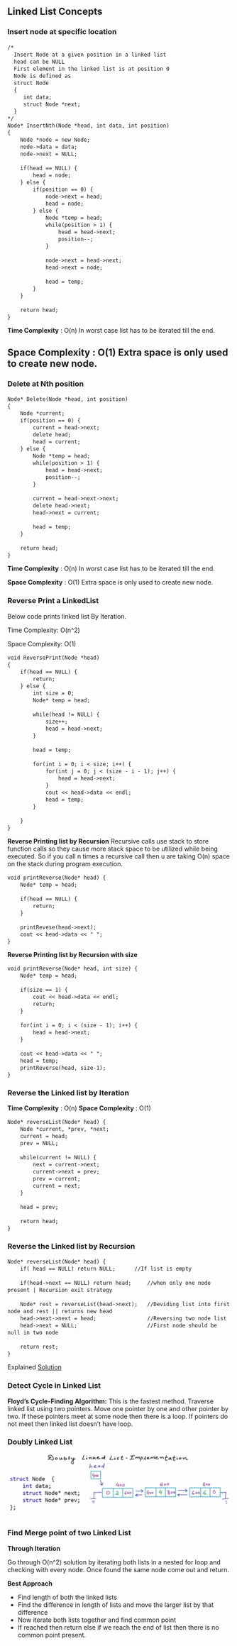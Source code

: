 ## Linked List Concepts

### Insert node at specific location
```
/*
  Insert Node at a given position in a linked list 
  head can be NULL 
  First element in the linked list is at position 0
  Node is defined as 
  struct Node
  {
     int data;
     struct Node *next;
  }
*/
Node* InsertNth(Node *head, int data, int position)
{
    Node *node = new Node;
    node->data = data;
    node->next = NULL;
    
    if(head == NULL) {
        head = node;
    } else {
        if(position == 0) {
            node->next = head;
            head = node;
        } else {
            Node *temp = head;
            while(position > 1) {
                head = head->next;
                position--;
            }
            
            node->next = head->next;
            head->next = node;
            
            head = temp;
        }
    }
    
    return head;
}
``` 

**Time Complexity** : O(n)  In worst case list has to be iterated till the end.

**Space Complexity** : O(1) Extra space is only used to create new node.
-----------------------------------------------------------------------

### Delete at Nth position
```
Node* Delete(Node *head, int position)
{
    Node *current;
    if(position == 0) {
        current = head->next;
        delete head;
        head = current;
    } else {
        Node *temp = head;
        while(position > 1) {
            head = head->next;
            position--;
        }
        
        current = head->next->next;
        delete head->next;
        head->next = current;
        
        head = temp;
    }
    
    return head;
}
```

**Time Complexity** : O(n)  In worst case list has to be iterated till the end.

**Space Complexity** : O(1) Extra space is only used to create new node.

### Reverse Print a LinkedList
Below code prints linked list By Iteration.

Time Complexity: O(n^2)

Space Complexity: O(1)
```
void ReversePrint(Node *head)
{
    if(head == NULL) {
        return;
    } else {
        int size = 0;
        Node* temp = head;
        
        while(head != NULL) {
            size++;
            head = head->next;
        }
        
        head = temp;
        
        for(int i = 0; i < size; i++) {
            for(int j = 0; j < (size - i - 1); j++) {
                head = head->next;
            }
            cout << head->data << endl;
            head = temp;
        }
        
    }
}
```
**Reverse Printing list by Recursion**
Recursive calls use stack to store function calls so they cause more stack space to be utilized while being executed. So if you call n times a recursive call then u are taking O(n) space on the stack during program execution.
```
void printReverse(Node* head) {
    Node* temp = head;

    if(head == NULL) {
        return;
    }

    printRevese(head->next);
    cout << head->data << " ";
}
```

**Reverse Printing list by Recursion with size**

```
void printReverse(Node* head, int size) {
    Node* temp = head;

    if(size == 1) {
        cout << head->data << endl;
        return;
    }

    for(int i = 0; i < (size - 1); i++) {
        head = head->next;
    }

    cout << head->data << " ";
    head = temp;
    printReverse(head, size-1);
}
```

### Reverse the Linked list by Iteration
**Time Complexity** : O(n)
**Space Complexity** : O(1)

```
Node* reverseList(Node* head) {
    Node *current, *prev, *next;
    current = head;
    prev = NULL;

    while(current != NULL) {
        next = current->next;
        current->next = prev;
        prev = current;
        current = next;
    }
    
    head = prev;

    return head;
}
```

### Reverse the Linked list by Recursion
```
Node* reverseList(Node* head) {
	if( head == NULL) return NULL; 		//If list is empty
	
	if(head->next == NULL) return head;		//when only one node present | Recursion exit strategy

	Node* rest = reverseList(head->next);	//Deviding list into first node and rest || returns new head
	head->next->next = head;				//Reversing two node list
	head->next = NULL;						//First node should be null in two node

	return rest;
}
```

Explained [Solution](http://stackoverflow.com/questions/14080758/reversing-a-linkedlist-recursively-in-c)

### Detect Cycle in Linked List
**Floyd’s Cycle-Finding Algorithm:**
This is the fastest method. Traverse linked list using two pointers.  Move one pointer by one and other pointer by two.  If these pointers meet at some node then there is a loop.  If pointers do not meet then linked list doesn’t have loop.

### Doubly Linked List

![](doublyList.png)

### Find Merge point of two Linked List
**Through Iteration**

Go through O(n^2) solution by iterating both lists in a nested for loop and checking with every node. Once found the same node come out and return.

**Best Approach**

* Find length of both the linked lists
* Find the difference in length of lists and move the larger list by that difference
* Now iterate both lists together and find common point
* If reached then return else if we reach the end of list then there is no common point present.


